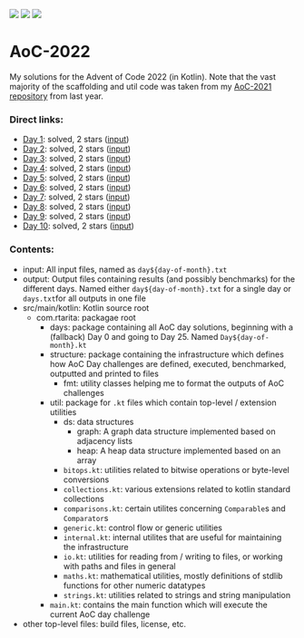 ![](https://img.shields.io/badge/day%20📅-10-yellow)
![](https://img.shields.io/badge/stars%20⭐-20-blue)
![](https://img.shields.io/badge/days%20completed-10-green)

# AoC-2022

My solutions for the Advent of Code 2022 (in Kotlin). Note that the vast majority of the scaffolding and util code was
taken from my [AoC-2021 repository](https://github.com/RaphaelTarita/AoC-2021) from last year.

### Direct links:

- [Day 1](src/main/kotlin/com/rtarita/days/Day1.kt): solved, 2 stars ([input](input/day1.txt))
- [Day 2](src/main/kotlin/com/rtarita/days/Day2.kt): solved, 2 stars ([input](input/day2.txt))
- [Day 3](src/main/kotlin/com/rtarita/days/Day3.kt): solved, 2 stars ([input](input/day3.txt))
- [Day 4](src/main/kotlin/com/rtarita/days/Day4.kt): solved, 2 stars ([input](input/day4.txt))
- [Day 5](src/main/kotlin/com/rtarita/days/Day5.kt): solved, 2 stars ([input](input/day5.txt))
- [Day 6](src/main/kotlin/com/rtarita/days/Day6.kt): solved, 2 stars ([input](input/day6.txt))
- [Day 7](src/main/kotlin/com/rtarita/days/Day7.kt): solved, 2 stars ([input](input/day7.txt))
- [Day 8](src/main/kotlin/com/rtarita/days/Day8.kt): solved, 2 stars ([input](input/day8.txt))
- [Day 9](src/main/kotlin/com/rtarita/days/Day9.kt): solved, 2 stars ([input](input/day9.txt))
- [Day 10](src/main/kotlin/com/rtarita/days/Day10.kt): solved, 2 stars ([input](input/day10.txt))

### Contents:

- input: All input files, named as `day${day-of-month}.txt`
- output: Output files containing results (and possibly benchmarks) for the different days. Named
  either `day${day-of-month}.txt` for a single day or `days.txt`for all outputs in one file
- src/main/kotlin: Kotlin source root
    - com.rtarita: packagae root
        - days: package containing all AoC day solutions, beginning with a (fallback) Day 0 and going to Day 25.
          Named `Day${day-of-month}.kt`
        - structure: package containing the infrastructure which defines how AoC Day challenges are defined, executed,
          benchmarked, outputted and printed to files
            - fmt: utility classes helping me to format the outputs of AoC challenges
        - util: package for `.kt` files which contain top-level / extension utilities
            - ds: data structures
                - graph: A graph data structure implemented based on adjacency lists
                - heap: A heap data structure implemented based on an array
            - `bitops.kt`: utilities related to bitwise operations or byte-level conversions
            - `collections.kt`: various extensions related to kotlin standard collections
            - `comparisons.kt`: certain utilites concerning `Comparable`s and `Comparator`s
            - `generic.kt`: control flow or generic utilities
            - `internal.kt`: internal utilites that are useful for maintaining the infrastructure
            - `io.kt`: utilities for reading from / writing to files, or working with paths and files in general
            - `maths.kt`: mathematical utilities, mostly definitions of stdlib functions for other numeric datatypes
            - `strings.kt`: utilities related to strings and string manipulation
        - `main.kt`: contains the main function which will execute the current AoC day challenge
- other top-level files: build files, license, etc.